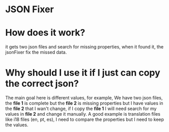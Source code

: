 # JSON Fixer

# How does it work?

it gets two json files and search for missing properties, when it found it, the jsonFixer fix the missed data.

# Why should I use it if I just can copy the correct json?

The main goal here is different values, for example, We have two json files, the **file 1** is complete but the **file 2** is missing properties but I have values in the **file 2** that I wan't change, if I copy the **file 1** I will need search for my values in **file 2** and change it manually. A good example is translation files like i18 files (en, pt, es), I need to compare the properties but I need to keep the values.
